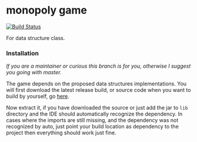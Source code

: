 # monopoly game
[![Build Status](https://travis-ci.org/yanmarques/monopoly-game.svg?branch=dev)](https://travis-ci.org/yanmarques/monopoly-game)
 
 
 For data structure class.
 
 ### Installation
*If you are a maintainer or curious this branch is for you, otherwise I suggest you going with master.*

The game depends on the proposed data structures implementations. You will first download the latest release build,
or source code when you want to build by yourself, go [here](https://github.com/yanmarques/aula-ed/releases/download/untagged-e7ff7f8ceb27a1575123/aula-ed.jar). 
  
Now extract it, if you have downloaded the source or just add the jar to ```lib``` directory and the IDE should
automatically recognize the dependency. In cases where the imports are still missing, and the dependency was not
recognized by auto, just point your build location as dependency to the project then everything should work just fine.
 